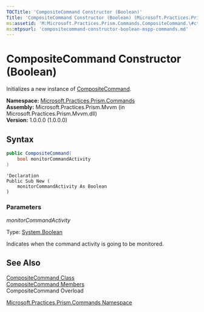 ```yaml
---
TOCTitle: 'CompositeCommand Constructor (Boolean)'
Title: 'CompositeCommand Constructor (Boolean) (Microsoft.Practices.Prism.Commands)'
ms:assetid: 'M:Microsoft.Practices.Prism.Commands.CompositeCommand.\#ctor(System.Boolean)'
ms:mtpsurl: 'compositecommand-constructor-boolean-mspp-commands.md'
---
```


# CompositeCommand Constructor (Boolean)

Initializes a new instance of [CompositeCommand](/patterns-practices/reference/compositecommand-class-mspp-commands).

**Namespace:** [Microsoft.Practices.Prism.Commands](/patterns-practices/reference/mspp-commands-namespace)  
**Assembly:** Microsoft.Practices.Prism.Mvvm (in Microsoft.Practices.Prism.Mvvm.dll)  
**Version:** 1.0.0.0 (1.0.0.0)

## Syntax
```C#
public CompositeCommand(
	bool monitorCommandActivity
)
```
```VB
'Declaration
Public Sub New ( 
	monitorCommandActivity As Boolean
)
```

### Parameters

*monitorCommandActivity*

Type: [System.Boolean](http://msdn.microsoft.com/en-us/library/a28wyd50)

Indicates when the command activity is going to be monitored.

## See Also

[CompositeCommand Class](/patterns-practices/reference/compositecommand-class-mspp-commands)  
[CompositeCommand Members](/patterns-practices/reference/compositecommand-members-mspp-commands)  
CompositeCommand Overload

[Microsoft.Practices.Prism.Commands Namespace](/patterns-practices/reference/mspp-commands-namespace)